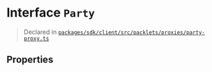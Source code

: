 # Interface `Party`
> Declared in [`packages/sdk/client/src/packlets/proxies/party-proxy.ts`]()


## Properties